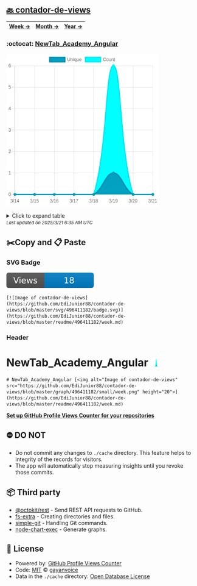 ## [🔙 contador-de-views](https://github.com/EdiJunior88/contador-de-views)
| [**Week →**](https://github.com/EdiJunior88/contador-de-views/blob/master/readme/496411182/week.md) | [**Month →**](https://github.com/EdiJunior88/contador-de-views/blob/master/readme/496411182/month.md) | [**Year →**](https://github.com/EdiJunior88/contador-de-views/blob/master/readme/496411182/year.md) |
| ---- | ---- | ----- |
### :octocat: [NewTab_Academy_Angular](https://github.com/EdiJunior88/NewTab_Academy_Angular)
![Image of contador-de-views](https://github.com/EdiJunior88/contador-de-views/blob/master/graph/496411182/large/week.png)

<details>
	<summary>Click to expand table</summary>
	<h2>:calendar: Week Page Views Table</h2>
<table>
	<tr>
		<th>
			Last Updated
		</th>
		<th>
			Unique
		</th>
		<th>
			Count
		</th>
	</tr>
	<tr>
		<td>
			<code>2025/3/21</code>
		</td>
		<td>
			<code>0</code>
		</td>
		<td>
			<code>0</code>
		</td>
	</tr>
	<tr>
		<td>
			<code>2025/3/20</code>
		</td>
		<td>
			<code>0</code>
		</td>
		<td>
			<code>0</code>
		</td>
	</tr>
	<tr>
		<td>
			<code>2025/3/19</code>
		</td>
		<td>
			<code>1</code>
		</td>
		<td>
			<code>6</code>
		</td>
	</tr>
	<tr>
		<td>
			<code>2025/3/18</code>
		</td>
		<td>
			<code>0</code>
		</td>
		<td>
			<code>0</code>
		</td>
	</tr>
	<tr>
		<td>
			<code>2025/3/17</code>
		</td>
		<td>
			<code>0</code>
		</td>
		<td>
			<code>0</code>
		</td>
	</tr>
	<tr>
		<td>
			<code>2025/3/16</code>
		</td>
		<td>
			<code>0</code>
		</td>
		<td>
			<code>0</code>
		</td>
	</tr>
	<tr>
		<td>
			<code>2025/3/15</code>
		</td>
		<td>
			<code>0</code>
		</td>
		<td>
			<code>0</code>
		</td>
	</tr>
	<tr>
		<td>
			<code>2025/3/14</code>
		</td>
		<td>
			<code>0</code>
		</td>
		<td>
			<code>0</code>
		</td>
	</tr>
</table>

</details>
<small><i>Last updated on 2025/3/21 6:35 AM UTC</i></small>

## ✂️Copy and 📋 Paste
### SVG Badge
[![Image of contador-de-views](https://github.com/EdiJunior88/contador-de-views/blob/master/svg/496411182/badge.svg)](https://github.com/EdiJunior88/contador-de-views/blob/master/readme/496411182/week.md)
```readme
[![Image of contador-de-views](https://github.com/EdiJunior88/contador-de-views/blob/master/svg/496411182/badge.svg)](https://github.com/EdiJunior88/contador-de-views/blob/master/readme/496411182/week.md)
```
### Header
# NewTab_Academy_Angular [<img alt="Image of contador-de-views" src="https://github.com/EdiJunior88/contador-de-views/blob/master/graph/496411182/small/week.png" height="20">](https://github.com/EdiJunior88/contador-de-views/blob/master/readme/496411182/week.md)
```readme
# NewTab_Academy_Angular [<img alt="Image of contador-de-views" src="https://github.com/EdiJunior88/contador-de-views/blob/master/graph/496411182/small/week.png" height="20">](https://github.com/EdiJunior88/contador-de-views/blob/master/readme/496411182/week.md)
```
[**Set up GitHub Profile Views Counter for your repositories**](https://github.com/gayanvoice/github-profile-views-counter)
## ⛔ DO NOT
- Do not commit any changes to `./cache` directory. This feature helps to integrity of the records for visitors.
- The app will automatically stop measuring insights until you revoke those commits.
## 📦 Third party

- [@octokit/rest](https://www.npmjs.com/package/@octokit/rest) - Send REST API requests to GitHub.
- [fs-extra](https://www.npmjs.com/package/fs-extra) - Creating directories and files.
- [simple-git](https://www.npmjs.com/package/simple-git) - Handling Git commands.
- [node-chart-exec](https://www.npmjs.com/package/node-chart-exec) - Generate graphs.
## 📄 License
- Powered by: [GitHub Profile Views Counter](https://github.com/gayanvoice/github-profile-views-counter)
- Code: [MIT](./LICENSE) © [gayanvoice](https://github.com/gayanvoice/github-profile-views-counter)
- Data in the `./cache` directory: [Open Database License](https://opendatacommons.org/licenses/odbl/1-0/)